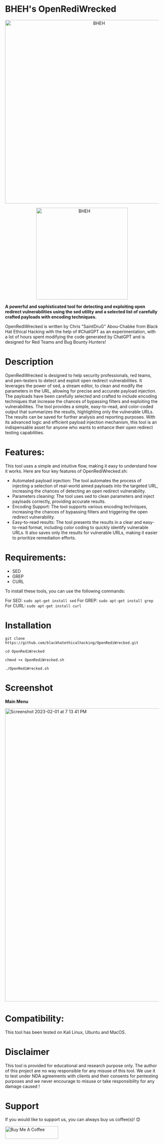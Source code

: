 # BHEH's OpenRediWrecked

<p align="center">
<a href="https://www.blackhatethicalhacking.com"><img src="https://pbs.twimg.com/profile_banners/770898848197795840/1650879597/1500x500" width="600px" alt="BHEH"></a>
</p>
<p align="center">
<a href="https://www.blackhatethicalhacking.com"><img src="https://www.blackhatethicalhacking.com/wp-content/uploads/2022/06/BHEH_logo.png" width="300px" alt="BHEH"></a>
</p>

<p align="center">

**A powerful and sophisticated tool for detecting and exploiting open redirect vulnerabilities using the sed utility and a selected list of carefully crafted payloads with encoding techniques.**

OpenRediWrecked is written by Chris "SaintDruG" Abou-Chabke from Black Hat Ethical Hacking with the help of #ChatGPT as an experimentation, with a lot of hours spent modifying the code generated by ChatGPT and is designed for Red Teams and Bug Bounty Hunters!
</p>

# Description

OpenRediWrecked is designed to help security professionals, red teams, and pen-testers to detect and exploit open redirect vulnerabilities. It leverages the power of sed, a stream editor, to clean and modify the parameters in the URL, allowing for precise and accurate payload injection. The payloads have been carefully selected and crafted to include encoding techniques that increase the chances of bypassing filters and exploiting the vulnerabilities. The tool provides a simple, easy-to-read, and color-coded output that summarizes the results, highlighting only the vulnerable URLs. The results can be saved for further analysis and reporting purposes. With its advanced logic and efficient payload injection mechanism, this tool is an indispensable asset for anyone who wants to enhance their open redirect testing capabilities.


# Features:

This tool uses a simple and intuitive flow, making it easy to understand how it works. Here are four key features of OpenRediWrecked.sh:

- Automated payload injection: The tool automates the process of injecting a selection of real-world aimed payloads into the targeted URL, increasing the chances of detecting an open redirect vulnerability.
- Parameters cleaning: The tool uses sed to clean parameters and inject payloads correctly, providing accurate results.
- Encoding Support: The tool supports various encoding techniques, increasing the chances of bypassing filters and triggering the open redirect vulnerability.
- Easy-to-read results: The tool presents the results in a clear and easy-to-read format, including color coding to quickly identify vulnerable URLs. It also saves only the results for vulnerable URLs, making it easier to prioritize remediation efforts.

# Requirements:

- SED
- GREP
- CURL

To install these tools, you can use the following commands:

For SED: `sudo apt-get install sed`
For GREP: `sudo apt-get install grep`
For CURL: `sudo apt-get install curl`

# Installation

`git clone https://github.com/blackhatethicalhacking/OpenRediWrecked.git`

`cd OpenRediWrecked`

`chmod +x OpenRediWrecked.sh`

`./OpenRediWrecked.sh`

# Screenshot

**Main Menu**

<img width="958" alt="Screenshot 2023-02-01 at 7 13 41 PM" src="https://user-images.githubusercontent.com/13942386/216113965-4609c07b-7c8b-45f4-9575-4addef0623e8.png">


# Compatibility: 

This tool has been tested on Kali Linux, Ubuntu and MacOS.

# Disclaimer

This tool is provided for educational and research purpose only. The author of this project are no way responsible for any misuse of this tool. 
We use it to test under NDA agreements with clients and their consents for pentesting purposes and we never encourage to misuse or take responsibility for any damage caused !

# Support

If you would like to support us, you can always buy us coffee(s)! :blush:

<a href="https://www.buymeacoffee.com/bheh" target="_blank"><img src="https://cdn.buymeacoffee.com/buttons/default-orange.png" alt="Buy Me A Coffee" height="41" width="174"></a>

